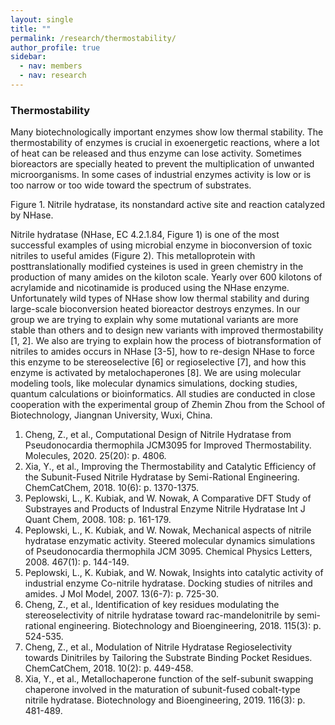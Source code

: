 ```yaml
---
layout: single
title: ""
permalink: /research/thermostability/
author_profile: true
sidebar:
  - nav: members
  - nav: research
---
```


### Thermostability

Many biotechnologically important enzymes show low thermal stability. The thermostability of enzymes is crucial in exoenergetic reactions, where a lot of heat can be released and thus enzyme can lose activity. Sometimes bioreactors are specially heated to prevent the multiplication of unwanted microorganisms. In some cases of industrial enzymes activity is low or is too narrow or too wide toward the spectrum of substrates.


Figure 1. Nitrile hydratase, its nonstandard active site and reaction catalyzed by NHase. 


Nitrile hydratase (NHase, EC 4.2.1.84, Figure 1) is one of the most successful examples of using microbial enzyme in bioconversion of toxic nitriles to useful amides (Figure 2). This metalloprotein with posttranslationally modified cysteines is used in green chemistry in the production of many amides on the kiloton scale. Yearly over 600 kilotons of acrylamide and nicotinamide is produced using the NHase enzyme. Unfortunately wild types of NHase show low thermal stability and during large-scale bioconversion heated bioreactor destroys enzymes. In our group we are trying to explain why some mutational variants are more stable than others and to design new variants with improved thermostability [1, 2]. 
We also are trying to explain how the process of biotransformation of nitriles to amides occurs in NHase [3-5], how to re-design NHase to force this enzyme to be stereoselective [6]  or regioselective [7], and how this enzyme is activated by metalochaperones [8].
We are using molecular modeling tools, like molecular dynamics simulations, docking studies, quantum calculations or bioinformatics. All studies are conducted in close cooperation with the experimental group of Zhemin Zhou from the School of Biotechnology, Jiangnan University, Wuxi, China. 


1.	Cheng, Z., et al., Computational Design of Nitrile Hydratase from Pseudonocardia thermophila JCM3095 for Improved Thermostability. Molecules, 2020. 25(20): p. 4806.
2.	Xia, Y., et al., Improving the Thermostability and Catalytic Efficiency of the Subunit-Fused Nitrile Hydratase by Semi-Rational Engineering. ChemCatChem, 2018. 10(6): p. 1370-1375.
3.	Peplowski, L., K. Kubiak, and W. Nowak, A Comparative DFT Study of Substrayes and Products of Industral Enzyme Nitrile Hydratase Int J Quant Chem, 2008. 108: p. 161-179.
4.	Peplowski, L., K. Kubiak, and W. Nowak, Mechanical aspects of nitrile hydratase enzymatic activity. Steered molecular dynamics simulations of Pseudonocardia thermophila JCM 3095. Chemical Physics Letters, 2008. 467(1): p. 144-149.
5.	Peplowski, L., K. Kubiak, and W. Nowak, Insights into catalytic activity of industrial enzyme Co-nitrile hydratase. Docking studies of nitriles and amides. J Mol Model, 2007. 13(6-7): p. 725-30.
6.	Cheng, Z., et al., Identification of key residues modulating the stereoselectivity of nitrile hydratase toward rac-mandelonitrile by semi-rational engineering. Biotechnology and Bioengineering, 2018. 115(3): p. 524-535.
7.	Cheng, Z., et al., Modulation of Nitrile Hydratase Regioselectivity towards Dinitriles by Tailoring the Substrate Binding Pocket Residues. ChemCatChem, 2018. 10(2): p. 449-458.
8.	Xia, Y., et al., Metallochaperone function of the self-subunit swapping chaperone involved in the maturation of subunit-fused cobalt-type nitrile hydratase. Biotechnology and Bioengineering, 2019. 116(3): p. 481-489.
